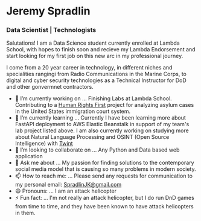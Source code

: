 # Jeremy Spradlin 

### Data Scientist | Technologists

Salutations!  I am a Data Science student currently enrolled at Lambda School, with hopes to finish soon and recieve my Lambda Endorsement and start looking for my first job on this new arc in my professional journey.  

I come from a 20 year career in technology, in different niches and specialities rangingi from Radio Communications in the Marine Corps, to digital and cyber security technologies as a Technical Instructor for DoD and other gonvermnet contractors.

- 🔭 I’m currently working on ...  Finishing Labs at Lambda School.  Contributing to a [Human Rights First](https://github.com/JeremySpradlin/Lambda-School-Labs-human-rights-first-asylum-ds-a) project for analyzing asylum cases in the United States immigration court system.
- 🌱 I’m currently learning ... Currently I have been learning more about FastAPI deployment to AWS Elastic Beanstalk in support of my team's lab project listed above.  I am also currently working on studying more about Natural Language Processing and OSINT (Open Source Intelligence) with [Twint](https://github.com/twintproject/twint)
- 👯 I’m looking to collaborate on ...  Any Python and Data based web application
- 💬 Ask me about ... My passion for finding solutions to the contemporary social media model that is causing so many problems in modern society.
- 📫 How to reach me: ...  Please send any requests for communication to my personal email: SpradlinJK@gmail.com
- 😄 Pronouns: ...  I am an attack helicopter
- ⚡ Fun fact: ...  I'm not really an attack helicopter, but I do run DnD games from time to time, and they have been known to have attack helicopters in them.


